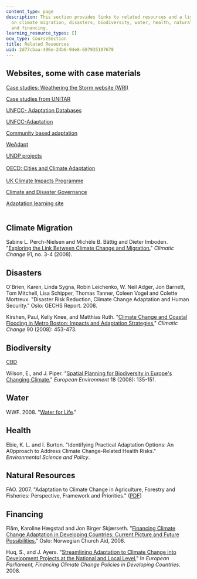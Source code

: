 ```yaml
---
content_type: page
description: This section provides links to related resources and a list of books
  on climate migration, disasters, biodiversity, water, health, natural resources,
  and financing.
learning_resource_types: []
ocw_type: CourseSection
title: Related Resources
uid: 2d77cbaa-496e-24b6-94e8-687935107678
---
```


Websites, some with case materials
----------------------------------

[Case studies: Weathering the Storm website (WRI)](http://www.wri.org/publication/weathering-storm)

[Case studies from UNITAR](http://www.unitar.org/event/climate-change-diplomacy-negotiating-effectively-under-unfccc-1)

[UNFCC- Adaptation Databases](http://unfccc.int/adaptation/knowledge_resources/databases/items/6996.php)

[UNFCC-Adaptation](http://unfccc.int/adaptation/items/4159.php)

[Community based adaptation](http://www.iied.org/community-based-adaptation-cba-conference-archive)

[WeAdapt](https://www.weadapt.org/)

[UNDP projects](http://open.undp.org/#2016)  
[  
](http://www.undp-adaptation.org/projects/websites/index.php?option=com_content&task=view&id=203)[OECD: Cities and Climate Adaptation](http://www.oecd.org/env/cc/cities)  
[  
](http://www.oecd.org/env/cc/cities)[UK Climate Impacts Programme](http://www.ukcip.org.uk/)

[Climate and Disaster Governance](https://www.ids.ac.uk/projects/climate-and-disaster-governance/)

[Adaptation learning site](http://www.adaptationlearning.net/)  
[  
](http://www.adaptationlearning.net/)

Climate Migration
-----------------

Sabine L. Perch-Nielsen and Michèle B. Bättig and Dieter Imboden. "[Exploring the Link Between Climate Change and Migration.](https://link.springer.com/article/10.1007/s10584-008-9416-y)" _Climatic Change_ 91, no. 3-4 (2008).

Disasters
---------

O'Brien, Karen, Linda Sygna, Robin Leichenko, W. Neil Adger, Jon Barnett, Tom Mitchell, Lisa Schipper, Thomas Tanner, Coleen Vogel and Colette Mortreux. "Disaster Risk Reduction, Climate Change Adaptation and Human Security." Oslo: GECHS Report. 2008.

Kirshen, Paul, Kelly Knee, and Matthias Ruth. "[Climate Change and Coastal Flooding in Metro Boston: Impacts and Adaptation Strategies.](https://www.cityofboston.gov/Images_Documents/Coastal%20Flooding%20Metro%20Boston_tcm3-31975.pdf)" _Climatic Change_ 90 (2008): 453-473.

Biodiversity
------------

[CBD](http://adaptation.cbd.int/)

Wilson, E., and J. Piper. "[Spatial Planning for Biodiversity in Europe's Changing Climate.](http://onlinelibrary.wiley.com/doi/10.1002/eet.476/abstract)" _European Environment_ 18 (2008): 135-151.

Water
-----

WWF. 2008. "[Water for Life](http://www.worldwildlife.org/climate/ar2008-waterforlife.html)."

Health
------

Ebie, K. L. and I. Burton. "Identifying Practical Adaptation Options: An A0pproach to Address Climate Change-Related Health Risks." _Environmental Science and Policy_.

Natural Resources
-----------------

FAO. 2007. "Adaptation to Climate Change in Agriculture, Forestry and Fisheries: Perspective, Framework and Priorities." ([PDF](ftp://ftp.fao.org/docrep/fao/009/j9271e/j9271e.pdf))

Financing
---------

Flåm, Karoline Hægstad and Jon Birger Skjærseth. "[Financing Climate Change Adaptation in Developing Countries: Current Picture and Future Possibilities.](http://eldis.org/go/home&id=40781&type=Document#.UtO1QrQcVGM)" Oslo: Norwegian Church Aid, 2008.

Huq, S., and J. Ayers. "[Streamlining Adaptation to Climate Change into Development Projects at the National and Local Level.](http://pubs.iied.org/X00006.html)" In _European Parliament, Financing Climate Change Policies in Developing Countries_. 2008.